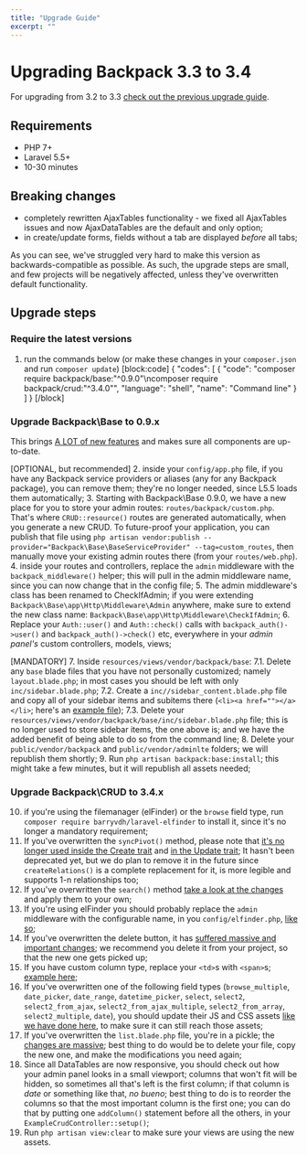 ```yaml
---
title: "Upgrade Guide"
excerpt: ""
---
```

# Upgrading Backpack 3.3 to 3.4

For upgrading from 3.2 to 3.3 [check out the previous upgrade guide](https://laravel-backpack.readme.io/v3.3/docs/upgrading-crud-32-to-33).

## Requirements
- PHP 7+
- Laravel 5.5+
- 10-30 minutes

## Breaking changes
- completely rewritten AjaxTables functionality - we fixed all AjaxTables issues and now AjaxDataTables are the default and only option;
- in create/update forms, fields without a tab are displayed *before* all tabs;

As you can see, we've struggled very hard to make this version as backwards-compatible as possible. As such, the upgrade steps are small, and few projects will be negatively affected, unless they've overwritten default functionality.

## Upgrade steps

### Require the latest versions
1. run the commands below (or make these changes in your ```composer.json``` and run ```composer update```)
[block:code]
{
  "codes": [
    {
      "code": "composer require backpack/base:\"^0.9.0\"\ncomposer require backpack/crud:\"^3.4.0\"",
      "language": "shell",
      "name": "Command line"
    }
  ]
}
[/block]
### Upgrade Backpack\Base to 0.9.x 

This brings [A LOT of new features](https://laravel-backpack.readme.io/v3.4/docs/release-notes#section-backpack-base-0-9-x) and makes sure all components are up-to-date.

[OPTIONAL, but recommended] 
2. inside your ```config/app.php``` file, if you have any Backpack service providers or aliases (any for any Backpack package), you can remove them; they're no longer needed, since L5.5 loads them automatically; 
3. Starting with Backpack\Base 0.9.0, we have a new place for you to store your admin routes: ```routes/backpack/custom.php```. That's where ```CRUD::resource()``` routes are generated automatically, when you generate a new CRUD. To future-proof your application, you can publish that file using ```php artisan vendor:publish --provider="Backpack\Base\BaseServiceProvider" --tag=custom_routes```, then manually move your existing admin routes there (from your ```routes/web.php```).
4. inside your routes and controllers, replace the ```admin``` middleware with the ```backpack_middleware()``` helper; this will pull in the admin middleware name, since you can now change that in the config file;
5. The admin middleware's class has been renamed to CheckIfAdmin; if you were extending ```Backpack\Base\app\Http\Middleware\Admin``` anywhere, make sure to extend the new class name: ```Backpack\Base\app\Http\Middleware\CheckIfAdmin```;
6. Replace your ```Auth::user()``` and ```Auth::check()``` calls with ```backpack_auth()->user()``` and ```backpack_auth()->check()``` etc, everywhere in your *admin panel's* custom controllers, models, views;

[MANDATORY]
7. Inside ```resources/views/vendor/backpack/base```:
  7.1. Delete any ```base``` blade files that you have not personally customized; namely ```layout.blade.php```; in most cases you should be left with only ```inc/sidebar.blade.php```;
  7.2. Create a ```inc//sidebar_content.blade.php``` file and copy all of your sidebar items and subitems there (```<li><a href=""></a></li>```; here's an [example file](https://github.com/Laravel-Backpack/Base/pull/252/files#diff-6ec82d09b237df882e119c54ec1be9f4));
  7.3. Delete your ```resources/views/vendor/backpack/base/inc/sidebar.blade.php``` file; this is no longer used to store sidebar items, the one above is; and we have the added benefit of being able to do so from the command line;
8. Delete your ```public/vendor/backpack``` and ```public/vendor/adminlte``` folders; we will republish them shortly;
9. Run ```php artisan backpack:base:install```; this might take a few minutes, but it will republish all assets needed;

### Upgrade Backpack\CRUD to 3.4.x

10. if you're using the filemanager (elFinder) or the ```browse``` field type, run ```composer require barryvdh/laravel-elfinder``` to install it, since it's no longer a mandatory requirement;
11. If you've overwritten the ```syncPivot()``` method, please note that [it's no longer used inside the Create trait](https://github.com/Laravel-Backpack/CRUD/pull/1251/files#diff-be76b927e5cdfce4834d99bd54320930) and [in the Update trait](https://github.com/Laravel-Backpack/CRUD/pull/1251/files#diff-4ee9c00438f5f14f91c9b342e527bf1a); It hasn't been deprecated yet, but we do plan to remove it in the future since ```createRelations()``` is a complete replacement for it, is more legible and supports 1-n relationships too;
12. If you've overwritten the ```search()``` method [take a look at the changes](https://github.com/Laravel-Backpack/CRUD/pull/1251/files#diff-5e51b956834ee63032f4486191667a86) and apply them to your own;
13. If you're using elFinder you should probably replace the ```admin``` middleware with the configurable name, in you ```config/elfinder.php```, [like so](https://github.com/Laravel-Backpack/CRUD/pull/1251/files#diff-81ea2104cbc3733d9b5c623e83e3e40f);
14. If you've overwritten the delete button, it has [suffered massive and important changes](https://github.com/Laravel-Backpack/CRUD/pull/1251/files#diff-715aa5ba925a0c21766b59e5d0ea8f55); we recommend you delete it from your project, so that the new one gets picked up;
15. If you have custom column type, replace your ```<td>```s with ```<span>```s; [example here](https://github.com/Laravel-Backpack/CRUD/pull/1251/files#diff-078af4b74c6b799e80aa8196dfa99173);
16. If you've overwritten one of the following field types (```browse_multiple```, ```date_picker```, ```date_range```, ```datetime_picker```, ```select```, ```select2```, ```select2_from_ajax```, ```select2_from_ajax_multiple```, ```select2_from_array```, ```select2_multiple```, ```date```), you should update their JS and CSS assets [like we have done here](https://github.com/Laravel-Backpack/CRUD/pull/1251/files#diff-078af4b74c6b799e80aa8196dfa99173), to make sure it can still reach those assets; 
17. If you've overwritten the ```list.blade.php``` file, you're in a pickle; the [changes are massive](https://github.com/Laravel-Backpack/CRUD/pull/1251/files#diff-a5044a994cc483a0b10086f52ad4678d); best thing to do would be to delete your file, copy the new one, and make the modifications you need again;
18. Since all DataTables are now responsive, you should check out how your admin panel looks in a small viewport; columns that won't fit will be hidden, so sometimes all that's left is the first column; if that column is *date* or something like that, *no bueno*; best thing to do is to reorder the columns so that the most important column is the first one; you can do that by putting one ```addColumn()``` statement before all the others, in your ```ExampleCrudController::setup()```;
19. Run ```php artisan view:clear``` to make sure your views are using the new assets.
